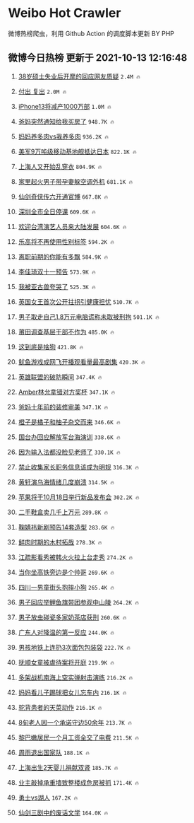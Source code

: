 # Weibo Hot Crawler 



微博热榜爬虫，利用 Github Action 的调度脚本更新 BY PHP 


## 微博今日热榜 更新于 2021-10-13 12:16:48 
1. [38岁硕士失业后开摩的回应网友质疑](https://s.weibo.com/weibo?q=%2338%E5%B2%81%E7%A1%95%E5%A3%AB%E5%A4%B1%E4%B8%9A%E5%90%8E%E5%BC%80%E6%91%A9%E7%9A%84%E5%9B%9E%E5%BA%94%E7%BD%91%E5%8F%8B%E8%B4%A8%E7%96%91%23&Refer=top) `2.4M 🔥` 

1. [付出 复出](https://s.weibo.com/weibo?q=%E4%BB%98%E5%87%BA%20%E5%A4%8D%E5%87%BA&Refer=top) `2.0M 🔥` 

1. [iPhone13将减产1000万部](https://s.weibo.com/weibo?q=%23iPhone13%E5%B0%86%E5%87%8F%E4%BA%A71000%E4%B8%87%E9%83%A8%23&Refer=top) `1.0M 🔥` 

1. [爸妈突然通知给我买房了](https://s.weibo.com/weibo?q=%23%E7%88%B8%E5%A6%88%E7%AA%81%E7%84%B6%E9%80%9A%E7%9F%A5%E7%BB%99%E6%88%91%E4%B9%B0%E6%88%BF%E4%BA%86%23&Refer=top) `948.7K 🔥` 

1. [妈妈养多肉vs我养多肉](https://s.weibo.com/weibo?q=%23%E5%A6%88%E5%A6%88%E5%85%BB%E5%A4%9A%E8%82%89vs%E6%88%91%E5%85%BB%E5%A4%9A%E8%82%89%23&Refer=top) `936.2K 🔥` 

1. [美军9万吨级移动基地舰抵达日本](https://s.weibo.com/weibo?q=%23%E7%BE%8E%E5%86%9B9%E4%B8%87%E5%90%A8%E7%BA%A7%E7%A7%BB%E5%8A%A8%E5%9F%BA%E5%9C%B0%E8%88%B0%E6%8A%B5%E8%BE%BE%E6%97%A5%E6%9C%AC%23&Refer=top) `822.1K 🔥` 

1. [上海人又开始乱穿衣](https://s.weibo.com/weibo?q=%23%E4%B8%8A%E6%B5%B7%E4%BA%BA%E5%8F%88%E5%BC%80%E5%A7%8B%E4%B9%B1%E7%A9%BF%E8%A1%A3%23&Refer=top) `804.9K 🔥` 

1. [家里起火男子带孕妻躲空调外机](https://s.weibo.com/weibo?q=%23%E5%AE%B6%E9%87%8C%E8%B5%B7%E7%81%AB%E7%94%B7%E5%AD%90%E5%B8%A6%E5%AD%95%E5%A6%BB%E8%BA%B2%E7%A9%BA%E8%B0%83%E5%A4%96%E6%9C%BA%23&Refer=top) `681.1K 🔥` 

1. [仙剑奇侠传六开通官博](https://s.weibo.com/weibo?q=%23%E4%BB%99%E5%89%91%E5%A5%87%E4%BE%A0%E4%BC%A0%E5%85%AD%E5%BC%80%E9%80%9A%E5%AE%98%E5%8D%9A%23&Refer=top) `667.8K 🔥` 

1. [深圳全市全日停课](https://s.weibo.com/weibo?q=%23%E6%B7%B1%E5%9C%B3%E5%85%A8%E5%B8%82%E5%85%A8%E6%97%A5%E5%81%9C%E8%AF%BE%23&Refer=top) `609.6K 🔥` 

1. [欢迎台湾演艺人员来大陆发展](https://s.weibo.com/weibo?q=%23%E6%AC%A2%E8%BF%8E%E5%8F%B0%E6%B9%BE%E6%BC%94%E8%89%BA%E4%BA%BA%E5%91%98%E6%9D%A5%E5%A4%A7%E9%99%86%E5%8F%91%E5%B1%95%23&Refer=top) `604.6K 🔥` 

1. [乐高将不再使用性别标签](https://s.weibo.com/weibo?q=%23%E4%B9%90%E9%AB%98%E5%B0%86%E4%B8%8D%E5%86%8D%E4%BD%BF%E7%94%A8%E6%80%A7%E5%88%AB%E6%A0%87%E7%AD%BE%23&Refer=top) `594.2K 🔥` 

1. [离职前期的你能有多飘](https://s.weibo.com/weibo?q=%23%E7%A6%BB%E8%81%8C%E5%89%8D%E6%9C%9F%E7%9A%84%E4%BD%A0%E8%83%BD%E6%9C%89%E5%A4%9A%E9%A3%98%23&Refer=top) `584.9K 🔥` 

1. [李佳琦双十一预告](https://s.weibo.com/weibo?q=%23%E6%9D%8E%E4%BD%B3%E7%90%A6%E5%8F%8C%E5%8D%81%E4%B8%80%E9%A2%84%E5%91%8A%23&Refer=top) `573.9K 🔥` 

1. [我被亚古兽夸哭了](https://s.weibo.comjavascript:void(0);) `525.3K 🔥` 

1. [英国女王首次公开拄拐引健康担忧](https://s.weibo.com/weibo?q=%23%E8%8B%B1%E5%9B%BD%E5%A5%B3%E7%8E%8B%E9%A6%96%E6%AC%A1%E5%85%AC%E5%BC%80%E6%8B%84%E6%8B%90%E5%BC%95%E5%81%A5%E5%BA%B7%E6%8B%85%E5%BF%A7%23&Refer=top) `510.7K 🔥` 

1. [男子取走自己1.8万元电脑谎称未取被刑拘](https://s.weibo.com/weibo?q=%23%E7%94%B7%E5%AD%90%E5%8F%96%E8%B5%B0%E8%87%AA%E5%B7%B11.8%E4%B8%87%E5%85%83%E7%94%B5%E8%84%91%E8%B0%8E%E7%A7%B0%E6%9C%AA%E5%8F%96%E8%A2%AB%E5%88%91%E6%8B%98%23&Refer=top) `501.1K 🔥` 

1. [莆田调查基层干部不作为](https://s.weibo.com/weibo?q=%23%E8%8E%86%E7%94%B0%E8%B0%83%E6%9F%A5%E5%9F%BA%E5%B1%82%E5%B9%B2%E9%83%A8%E4%B8%8D%E4%BD%9C%E4%B8%BA%23&Refer=top) `485.0K 🔥` 

1. [这到底是啥狗](https://s.weibo.com/weibo?q=%23%E8%BF%99%E5%88%B0%E5%BA%95%E6%98%AF%E5%95%A5%E7%8B%97%23&Refer=top) `421.8K 🔥` 

1. [鱿鱼游戏成网飞开播观看量最高剧集](https://s.weibo.com/weibo?q=%23%E9%B1%BF%E9%B1%BC%E6%B8%B8%E6%88%8F%E6%88%90%E7%BD%91%E9%A3%9E%E5%BC%80%E6%92%AD%E8%A7%82%E7%9C%8B%E9%87%8F%E6%9C%80%E9%AB%98%E5%89%A7%E9%9B%86%23&Refer=top) `420.3K 🔥` 

1. [英雄联盟的破防瞬间](https://s.weibo.com/weibo?q=%23%E8%8B%B1%E9%9B%84%E8%81%94%E7%9B%9F%E7%9A%84%E7%A0%B4%E9%98%B2%E7%9E%AC%E9%97%B4%23&Refer=top) `347.4K 🔥` 

1. [Amber林允拿错对方奖杯](https://s.weibo.com/weibo?q=%23Amber%E6%9E%97%E5%85%81%E6%8B%BF%E9%94%99%E5%AF%B9%E6%96%B9%E5%A5%96%E6%9D%AF%23&Refer=top) `347.1K 🔥` 

1. [爸妈十年前的装修审美](https://s.weibo.com/weibo?q=%23%E7%88%B8%E5%A6%88%E5%8D%81%E5%B9%B4%E5%89%8D%E7%9A%84%E8%A3%85%E4%BF%AE%E5%AE%A1%E7%BE%8E%23&Refer=top) `347.1K 🔥` 

1. [橙子是橘子和柚子杂交而来](https://s.weibo.com/weibo?q=%23%E6%A9%99%E5%AD%90%E6%98%AF%E6%A9%98%E5%AD%90%E5%92%8C%E6%9F%9A%E5%AD%90%E6%9D%82%E4%BA%A4%E8%80%8C%E6%9D%A5%23&Refer=top) `346.6K 🔥` 

1. [国台办回应解放军台海演训](https://s.weibo.com/weibo?q=%23%E5%9B%BD%E5%8F%B0%E5%8A%9E%E5%9B%9E%E5%BA%94%E8%A7%A3%E6%94%BE%E5%86%9B%E5%8F%B0%E6%B5%B7%E6%BC%94%E8%AE%AD%23&Refer=top) `338.6K 🔥` 

1. [因为输入法都没脸见老师了](https://s.weibo.com/weibo?q=%23%E5%9B%A0%E4%B8%BA%E8%BE%93%E5%85%A5%E6%B3%95%E9%83%BD%E6%B2%A1%E8%84%B8%E8%A7%81%E8%80%81%E5%B8%88%E4%BA%86%23&Refer=top) `330.1K 🔥` 

1. [禁止收集家长职务信息该成为明规](https://s.weibo.com/weibo?q=%23%E7%A6%81%E6%AD%A2%E6%94%B6%E9%9B%86%E5%AE%B6%E9%95%BF%E8%81%8C%E5%8A%A1%E4%BF%A1%E6%81%AF%E8%AF%A5%E6%88%90%E4%B8%BA%E6%98%8E%E8%A7%84%23&Refer=top) `316.3K 🔥` 

1. [黄轩演乌海情绪几度崩溃](https://s.weibo.com/weibo?q=%23%E9%BB%84%E8%BD%A9%E6%BC%94%E4%B9%8C%E6%B5%B7%E6%83%85%E7%BB%AA%E5%87%A0%E5%BA%A6%E5%B4%A9%E6%BA%83%23&Refer=top) `314.5K 🔥` 

1. [苹果将于10月18日举行新品发布会](https://s.weibo.com/weibo?q=%23%E8%8B%B9%E6%9E%9C%E5%B0%86%E4%BA%8E10%E6%9C%8818%E6%97%A5%E4%B8%BE%E8%A1%8C%E6%96%B0%E5%93%81%E5%8F%91%E5%B8%83%E4%BC%9A%23&Refer=top) `302.2K 🔥` 

1. [二手鞋盒卖几千上万元](https://s.weibo.com/weibo?q=%23%E4%BA%8C%E6%89%8B%E9%9E%8B%E7%9B%92%E5%8D%96%E5%87%A0%E5%8D%83%E4%B8%8A%E4%B8%87%E5%85%83%23&Refer=top) `289.8K 🔥` 

1. [鞠婧祎新剧预告14套造型](https://s.weibo.com/weibo?q=%23%E9%9E%A0%E5%A9%A7%E7%A5%8E%E6%96%B0%E5%89%A7%E9%A2%84%E5%91%8A14%E5%A5%97%E9%80%A0%E5%9E%8B%23&Refer=top) `283.6K 🔥` 

1. [鲜肉时期的木村拓哉](https://s.weibo.com/weibo?q=%E9%B2%9C%E8%82%89%E6%97%B6%E6%9C%9F%E7%9A%84%E6%9C%A8%E6%9D%91%E6%8B%93%E5%93%89&Refer=top) `278.3K 🔥` 

1. [江疏影看秀被韩火火拉上台走秀](https://s.weibo.com/weibo?q=%23%E6%B1%9F%E7%96%8F%E5%BD%B1%E7%9C%8B%E7%A7%80%E8%A2%AB%E9%9F%A9%E7%81%AB%E7%81%AB%E6%8B%89%E4%B8%8A%E5%8F%B0%E8%B5%B0%E7%A7%80%23&Refer=top) `274.2K 🔥` 

1. [当你坐高铁旁边是个帅哥](https://s.weibo.com/weibo?q=%23%E5%BD%93%E4%BD%A0%E5%9D%90%E9%AB%98%E9%93%81%E6%97%81%E8%BE%B9%E6%98%AF%E4%B8%AA%E5%B8%85%E5%93%A5%23&Refer=top) `269.6K 🔥` 

1. [四川一男童街头抱摔小狗](https://s.weibo.com/weibo?q=%23%E5%9B%9B%E5%B7%9D%E4%B8%80%E7%94%B7%E7%AB%A5%E8%A1%97%E5%A4%B4%E6%8A%B1%E6%91%94%E5%B0%8F%E7%8B%97%23&Refer=top) `265.4K 🔥` 

1. [男子回应举鲤鱼旗带团参观中山陵](https://s.weibo.com/weibo?q=%23%E7%94%B7%E5%AD%90%E5%9B%9E%E5%BA%94%E4%B8%BE%E9%B2%A4%E9%B1%BC%E6%97%97%E5%B8%A6%E5%9B%A2%E5%8F%82%E8%A7%82%E4%B8%AD%E5%B1%B1%E9%99%B5%23&Refer=top) `264.2K 🔥` 

1. [男子放虫碰瓷多家奶茶店获刑](https://s.weibo.com/weibo?q=%23%E7%94%B7%E5%AD%90%E6%94%BE%E8%99%AB%E7%A2%B0%E7%93%B7%E5%A4%9A%E5%AE%B6%E5%A5%B6%E8%8C%B6%E5%BA%97%E8%8E%B7%E5%88%91%23&Refer=top) `260.6K 🔥` 

1. [广东人对降温的第一反应](https://s.weibo.com/weibo?q=%23%E5%B9%BF%E4%B8%9C%E4%BA%BA%E5%AF%B9%E9%99%8D%E6%B8%A9%E7%9A%84%E7%AC%AC%E4%B8%80%E5%8F%8D%E5%BA%94%23&Refer=top) `244.0K 🔥` 

1. [男孩地铁上连扔3次面包包装袋](https://s.weibo.com/weibo?q=%23%E7%94%B7%E5%AD%A9%E5%9C%B0%E9%93%81%E4%B8%8A%E8%BF%9E%E6%89%943%E6%AC%A1%E9%9D%A2%E5%8C%85%E5%8C%85%E8%A3%85%E8%A2%8B%23&Refer=top) `222.7K 🔥` 

1. [抚顺女童被虐待案将开庭](https://s.weibo.com/weibo?q=%23%E6%8A%9A%E9%A1%BA%E5%A5%B3%E7%AB%A5%E8%A2%AB%E8%99%90%E5%BE%85%E6%A1%88%E5%B0%86%E5%BC%80%E5%BA%AD%23&Refer=top) `219.9K 🔥` 

1. [多架战机南海上空实弹射击演练](https://s.weibo.com/weibo?q=%23%E5%A4%9A%E6%9E%B6%E6%88%98%E6%9C%BA%E5%8D%97%E6%B5%B7%E4%B8%8A%E7%A9%BA%E5%AE%9E%E5%BC%B9%E5%B0%84%E5%87%BB%E6%BC%94%E7%BB%83%23&Refer=top) `216.2K 🔥` 

1. [妈妈看儿子踢球把女儿忘车内](https://s.weibo.com/weibo?q=%23%E5%A6%88%E5%A6%88%E7%9C%8B%E5%84%BF%E5%AD%90%E8%B8%A2%E7%90%83%E6%8A%8A%E5%A5%B3%E5%84%BF%E5%BF%98%E8%BD%A6%E5%86%85%23&Refer=top) `216.1K 🔥` 

1. [驼背患者的天菜动作](https://s.weibo.com/weibo?q=%23%E9%A9%BC%E8%83%8C%E6%82%A3%E8%80%85%E7%9A%84%E5%A4%A9%E8%8F%9C%E5%8A%A8%E4%BD%9C%23&Refer=top) `216.1K 🔥` 

1. [8旬老人因一个承诺守边50余年](https://s.weibo.com/weibo?q=%238%E6%97%AC%E8%80%81%E4%BA%BA%E5%9B%A0%E4%B8%80%E4%B8%AA%E6%89%BF%E8%AF%BA%E5%AE%88%E8%BE%B950%E4%BD%99%E5%B9%B4%23&Refer=top) `213.7K 🔥` 

1. [黎巴嫩居民一个月工资全交了电费](https://s.weibo.com/weibo?q=%23%E9%BB%8E%E5%B7%B4%E5%AB%A9%E5%B1%85%E6%B0%91%E4%B8%80%E4%B8%AA%E6%9C%88%E5%B7%A5%E8%B5%84%E5%85%A8%E4%BA%A4%E4%BA%86%E7%94%B5%E8%B4%B9%23&Refer=top) `211.5K 🔥` 

1. [周雨退出国家队](https://s.weibo.com/weibo?q=%23%E5%91%A8%E9%9B%A8%E9%80%80%E5%87%BA%E5%9B%BD%E5%AE%B6%E9%98%9F%23&Refer=top) `188.1K 🔥` 

1. [上海出生2天婴儿捐献双肾](https://s.weibo.com/weibo?q=%23%E4%B8%8A%E6%B5%B7%E5%87%BA%E7%94%9F2%E5%A4%A9%E5%A9%B4%E5%84%BF%E6%8D%90%E7%8C%AE%E5%8F%8C%E8%82%BE%23&Refer=top) `185.7K 🔥` 

1. [业主敲掉承重墙致整楼成危房被抓](https://s.weibo.com/weibo?q=%23%E4%B8%9A%E4%B8%BB%E6%95%B2%E6%8E%89%E6%89%BF%E9%87%8D%E5%A2%99%E8%87%B4%E6%95%B4%E6%A5%BC%E6%88%90%E5%8D%B1%E6%88%BF%E8%A2%AB%E6%8A%93%23&Refer=top) `171.4K 🔥` 

1. [勇士vs湖人](https://s.weibo.com/weibo?q=%23%E5%8B%87%E5%A3%ABvs%E6%B9%96%E4%BA%BA%23&Refer=top) `167.2K 🔥` 

1. [仙剑三剧中的废话文学](https://s.weibo.com/weibo?q=%23%E4%BB%99%E5%89%91%E4%B8%89%E5%89%A7%E4%B8%AD%E7%9A%84%E5%BA%9F%E8%AF%9D%E6%96%87%E5%AD%A6%23&Refer=top) `164.0K 🔥` 

